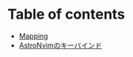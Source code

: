 # Table of contents

* [Mapping](README.md)
* [AstroNvimのキーバインド](https://docs.astronvim.com/mappings)
